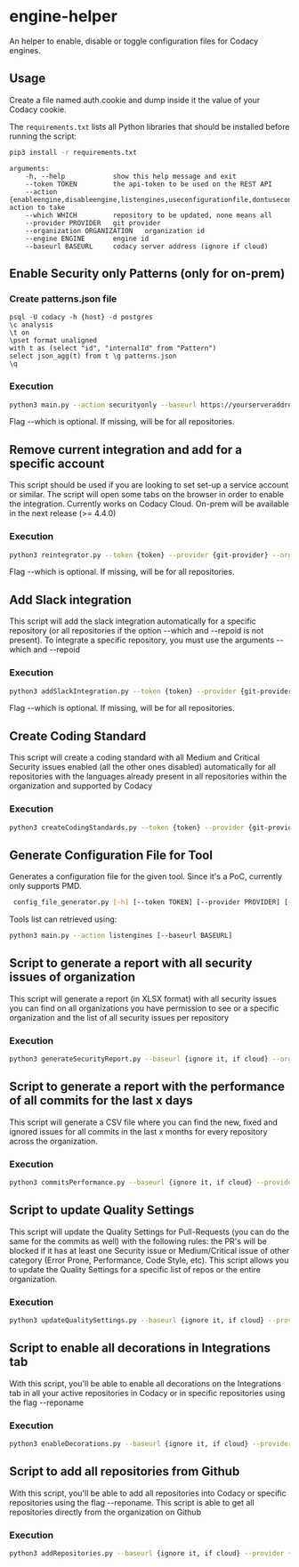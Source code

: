 # engine-helper

An helper to enable, disable or toggle configuration files for Codacy engines.


## Usage

Create a file named auth.cookie and dump inside it the value of your Codacy cookie.

The `requirements.txt` lists all Python libraries that should be installed before running the script:

```bash
pip3 install -r requirements.txt
```

```text
arguments:
    -h, --help            show this help message and exit
    --token TOKEN         the api-token to be used on the REST API
    --action {enableengine,disableengine,listengines,useconfigurationfile,dontuseconfigurationfile} action to take
    --which WHICH         repository to be updated, none means all
    --provider PROVIDER   git provider
    --organization ORGANIZATION   organization id
    --engine ENGINE       engine id
    --baseurl BASEURL     codacy server address (ignore if cloud)
```

## Enable Security only Patterns (only for on-prem)

### Create patterns.json file
```
psql -U codacy -h {host} -d postgres
\c analysis
\t on
\pset format unaligned
with t as (select "id", "internalId" from "Pattern")
select json_agg(t) from t \g patterns.json
\q
```

### Execution

```bash
python3 main.py --action securityonly --baseurl https://yourserveraddress --token {token} --provider {git-provider} --organization {organization} --which {repoId}
```
Flag --which is optional. If missing, will be for all repositories.

## Remove current integration and add for a specific account

This script should be used if you are looking to set set-up a service account or similar.
The script will open some tabs on the browser in order to enable the integration.
Currently works on Codacy Cloud. On-prem will be available in the next release (>= 4.4.0)

### Execution

```bash
python3 reintegrator.py --token {token} --provider {git-provider} --organization {organization} --which {reponame (optional)} --baseurl {baseurl (optional)}
```

Flag --which is optional. If missing, will be for all repositories.

## Add Slack integration 

This script will add the slack integration automatically for a specific repository (or all repositories if the option --which and --repoid is not present). To integrate a specific repository, you must use the arguments --which <reponame> and --repoid <repoid>

### Execution

```bash
python3 addSlackIntegration.py --token {token} --provider {git-provider} --organization {organization} --which {reponame (optional)} --repoid {repoid (optional)} --baseurl {baseurl (optional)} --slackChannel {slack channel} --webhookURL {url of slack app}
```

Flag --which is optional. If missing, will be for all repositories.

## Create Coding Standard

This script will create a coding standard with all Medium and Critical Security issues enabled (all the other ones disabled) automatically for all repositories with the languages already present in all repositories within the organization and supported by Codacy

### Execution

```bash
python3 createCodingStandards.py --token {token} --provider {git-provider} --organization {organization} --baseurl {baseurl (optional)}
```

## Generate Configuration File for Tool

Generates a configuration file for the given tool. Since it's a PoC, currently only supports PMD.

```bash
 config_file_generator.py [-h] [--token TOKEN] [--provider PROVIDER] [--organization ORGANIZATION] [--tooluuid TOOLUUID] [--baseurl BASEURL]
```

Tools list can retrieved using:
```bash
python3 main.py --action listengines [--baseurl BASEURL]
```

## Script to generate a report with all security issues of organization

This script will generate a report (in XLSX format) with all security issues you can find on all organizations you have permission to see or a specific organization and the list of all security issues per repository

### Execution

```bash
python3 generateSecurityReport.py --baseurl {ignore it, if cloud} --orgname {organization names separated by comma or ignore it if you want all organizations} --token {API token}
```

## Script to generate a report with the performance of all commits for the last x days

This script will generate a CSV file where you can find the new, fixed and ignored issues for all commits in the last x months for every repository across the organization.

### Execution

```bash
python3 commitsPerformance.py --baseurl {ignore it, if cloud} --provider {git-provider} --organization {organization name} --orgid {organization id} --token {API token} --months {number of months}
```

## Script to update Quality Settings 

This script will update the Quality Settings for Pull-Requests (you can do the same for the commits as well) with the following rules: the PR's will be blocked if it has at least one Security issue or Medium/Critical issue of other category (Error Prone, Performance, Code Style, etc). This script allows you to update the Quality Settings for a specific list of repos or the entire organization.

### Execution

```bash
python3 updateQualitySettings.py --baseurl {ignore it, if cloud} --provider {git-provider} --organization {organization name} --orgid {organization id} --token {API token} --reponame {comma separated list of the repositories to be updated, none means all}
```

## Script to enable all decorations in Integrations tab

With this script, you'll be able to enable all decorations on the Integrations tab in all your active repositories in Codacy or in specific repositories using the flag --reponame

### Execution

```bash
python3 enableDecorations.py --baseurl {ignore it, if cloud} --provider {git-provider} --organization {organization name} --token {API token} --reponame {comma separated list of the repositories to be updated, none means all}
```

## Script to add all repositories from Github

With this script, you'll be able to add all repositories into Codacy or specific repositories using the flag --reponame. This script is able to get all repositories directly from the organization on Github 

### Execution

```bash
python3 addRepositories.py --baseurl {ignore it, if cloud} --provider {git-provider} --organization {organization name} --token {API token on user account} --githubToken {user token from github account}--reponame {comma separated list of the repositories to be updated, none means all}
```